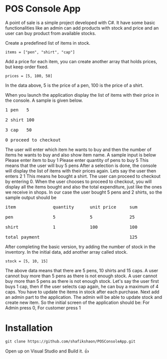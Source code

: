 # POS Console App
A point of sale is a simple project developed with C#. It have some basic functionalities like an admin can add products with stock and price and an user can buy product from available stocks.

Create a predefined list of items in stock.

`items = ["pen", "shirt", "cap"]`

Add a price for each item, you can create another array that holds prices, but keep order fixed.

`prices = [5, 100, 50]`

In the data above, 5 is the price of a pen, 100 is the price of a shirt.

When you launch the application display the list of items with their price in the console. A sample is given below.
<pre>
1 pen   5

2 shirt 100

3 cap   50

0 proceed to checkout
</pre>
The user will enter which item he wants to buy and then the number of items he wants to buy and also show item name.  A sample input is below
Please enter item to buy
1
Please enter quantity of pens to buy
5
This means that the user will buy 5 pens
After a selection is done, the console will display the list of items with their prices again.
Lets say the user then enters
2
1
This means he bought a shirt.
The user can proceed to checkout by entering 0.
When the user chooses to proceed to checkout, you will display all the items bought and also the total expenditure, just like the ones we receive in shops. In our case the user bought 5 pens and 2 shirts, so the sample output should be
<pre>
item              quantity      unit price     sum

pen               5             5              25

shirt             1             100            100

total payment                                  125
</pre>
 

After completing the basic version, try adding the number of stock in the inventory. In the initial data, add another array called stock.

`stock = [5, 10, 15]`

The above data means that there are 5 pens, 10 shirts and 15 caps. A user cannot buy more than 5 pens as there is not enough stock.
A user cannot buy more than 5 pens as there is not enough stock.
Let's say the user first buys 1 cap, then if the user selects cap again, he can buy a maximum of 4 caps.
You have to update the items in stock after each purchase.
Next add an admin part to the application. The admin will be able to update stock and create new item.
So the initial screen of the application should be:
For Admin press 0, For customer press 1

# Installation

`git clone https://github.com/shafikshaon/POSConsoleApp.git`

Open up on Visual Studio and Build it. :+1:
